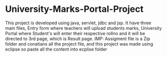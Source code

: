 # University-Marks-Portal-Project
This project is developed using java, servlet, jdbc and jsp.
It have three main files, Entry form where teachers will upload students marks,
University Portal where Student's will enter their respective rollno and it will be directed to 3rd page,
which is Result page.
IMP: Assigment file is a Zip folder and conatians all the project file, and this project was made using eclipse so paste all the content into ecplise folder
